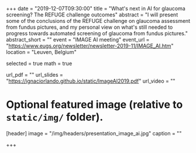 +++
date = "2019-12-07T09:30:00"
title = "What's next in AI for glaucoma screening? The REFUGE challenge outcomes"
abstract = "I will present some of the conclusions of the REFUGE challenge on glaucoma assessment from fundus pictures, and my personal view on what's still needed to progress towards automated screening of glaucoma from fundus pictures."
abstract_short = ""
event = "IMAGE AI meeting"
event_url = "https://www.eugs.org/newsletter/newsletter-2019-11/IMAGE_AI.htm"
location = "Leuven, Belgium"

selected = true
math = true

url_pdf = ""
url_slides = "https://ignaciorlando.github.io/static/ImageAI2019.pdf"
url_video = ""

# Optional featured image (relative to `static/img/` folder).
[header]
image = "/img/headers/presentation_image_ai.jpg"
caption = ""

+++
<!--- and
Embed your slides or video here using [shortcodes](https://gcushen.github.io/hugo-academic-demo/post/writing-markdown-latex/). Further details can easily be added using *Markdown* and $\rm \LaTeX$ math code.--->
